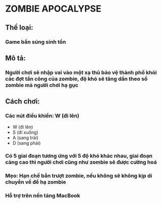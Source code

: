 # ZOMBIE APOCALYPSE

## **Thể loại:** 
### Game bắn súng sinh tồn
## **Mô tả:** 
### Người chơi sẽ nhập vai vào một xạ thủ bảo vệ thành phố khỏi các đợt tấn công của zombie, độ khó sẽ tăng dần theo số zombie mà người chơi hạ gục
## **Cách chơi:** 
### Các nút điều khiển: W (đi lên)
- W (đi lên)
- S (đi xuống)
- A (sang trái)
- D (sang phải)

### Có 5 giai đoạn tương ứng với 5 độ khó khác nhau, giai đoạn càng cao thì người chơi cũng như zombie sẽ được cường hoá
### Mẹo: Hạn chế bắn trượt zombie, nếu không sẽ không kịp di chuyển về để hạ zombie
### Hỗ trợ trên nền tảng MacBook

